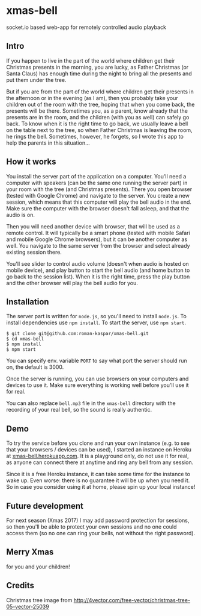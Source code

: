 # xmas-bell
socket.io based web-app for remotely controlled audio playback

## Intro

If you happen to live in the part of the world where children get their Christmas presents in the morning, you are lucky, as Father Christmas (or Santa Claus) has enough time during the night to bring all the presents and put them under the tree.

But if you are from the part of the world where children get their presents in the afternoon or in the evening (as I am), then you probably take your children out of the room with the tree, hoping that when you come back, the presents will be there. Sometimes you, as a parent, know already that the presents are in the room, and the children (with you as well) can safely go back. To know when it is the right time to go back, we usually leave a bell on the table next to the tree, so when Father Christmas is leaving the room, he rings the bell. Sometimes, however, he forgets, so I wrote this app to help the parents in this situation...

## How it works

You install the server part of the application on a computer. You'll need a computer with speakers (can be the same one running the server part) in your room with the tree (and Christmas presents). There you open browser (tested with Google Chrome) and navigate to the server. You create a new session, which means that this computer will play the bell audio in the end. Make sure the computer with the browser doesn't fall asleep, and that the audio is on.

Then you will need another device with browser, that will be used as a remote control. It will typically be a smart phone (tested with mobile Safari and mobile Google Chrome browsers), but it can be another computer as well. You navigate to the same server from the browser and select already existing session there.

You'll see slider to control audio volume (doesn't when audio is hosted on mobile device), and play button to start the bell audio (and home button to go back to the session list). When it is the right time, press the play button and the other browser will play the bell audio for you.

## Installation

The server part is written for `node.js`, so you'll need to install `node.js`. To install dependencies use `npm install`. To start the server, use `npm start`.

```
$ git clone git@github.com:roman-kaspar/xmas-bell.git
$ cd xmas-bell
$ npm install
$ npm start
```

You can specify env. variable `PORT` to say what port the server should run on, the default is 3000.

Once the server is running, you can use browsers on your computers and devices to use it. Make sure everything is working well before you'll use it for real.

You can also replace `bell.mp3` file in the `xmas-bell` directory with the recording of your real bell, so the sound is really authentic.

## Demo

To try the service before you clone and run your own instance (e.g. to see that your browsers / devices can be used), I started an instance on Heroku at [xmas-bell.herokuapp.com](https://xmas-bell.herokuapp.com/). It is a playground only, do not use it for real, as anyone can connect there at anytime and ring any bell from any session.

Since it is a free Heroku instance, it can take some time for the instance to wake up. Even worse: there is no guarantee it will be up when you need it. So in case you consider using it at home, please spin up your local instance!

## Future development

For next season (Xmas 2017) I may add password protection for sessions, so then you'll be able to protect your own sessions and no one could access them (so no one can ring your bells, not without the right password).


## Merry Xmas

for you and your children!

## Credits
Christmas tree image from http://4vector.com/free-vector/christmas-tree-05-vector-25039
